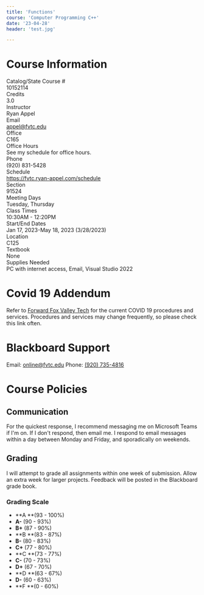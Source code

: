 ```yaml
---
title: 'Functions'
course: 'Computer Programming C++'
date: '23-04-28'
header: 'test.jpg'

---
```


# Course Information

<div class="course-info">
  <div>Catalog/State Course #</div><div>10152114</div>
  <div>Credits</div><div>3.0</div>
  <div>Instructor</div><div>Ryan Appel</div>
  <div>Email</div><div><a href="mailto:appel@fvtc.edu">appel@fvtc.edu</a></div>
  <div>Office</div><div>C165</div>
  <div>Office Hours</div><div>See my schedule for office hours.</div>
  <div>Phone</div><div>(920) 831-5428</div>
  <div>Schedule</div><div><a href="https://fvtc.ryan-appel.com/schedule">https://fvtc.ryan-appel.com/schedule</a></div>
  <div>Section</div><div>91524</div>
  <div>Meeting Days</div><div>Tuesday, Thursday</div>
  <div>Class Times</div><div>10:30AM - 12:20PM</div>
  <div>Start/End Dates</div><div>Jan 17, 2023-May 18, 2023 (3/28/2023)</div>
  <div>Location</div><div>C125</div>
  <div>Textbook</div><div>None</div>
  <div>Supplies Needed</div><div>PC with internet access, Email, Visual Studio 2022</div>
</div>

# Covid 19 Addendum

Refer to <a href="https://www.fvtc.edu/forward-fox-valley-tech">Forward Fox Valley Tech</a> for the current COVID 19 procedures and services. Procedures and services may change frequently, so please check this link often.

# Blackboard Support

Email: <a href="mailto:online@fvtc.edu">online@fvtc.edu</a>
Phone: <a href="tel:+19207354816" class="phone">(920) 735-4816</a>

# Course Policies

## Communication

For the quickest response, I recommend messaging me on Microsoft Teams if I'm on. If I don't respond, then email me.  I respond to email messages within a day between Monday and Friday, and sporadically on weekends.

## Grading

I will attempt to grade all assignments within one week of submission. Allow an extra week for larger projects. Feedback will be posted in the Blackboard grade book.

### Grading Scale

- **A **(93 - 100%)
- **A-** (90 - 93%)
- **B+** (87 - 90%)
- **B **(83 - 87%)
- **B-** (80 - 83%)
- **C+** (77 - 80%)
- **C **(73 - 77%)
- **C-** (70 - 73%)
- **D+** (67 - 70%)
- **D **(63 - 67%)
- **D-** (60 - 63%)
- **F **(0 - 60%)






















